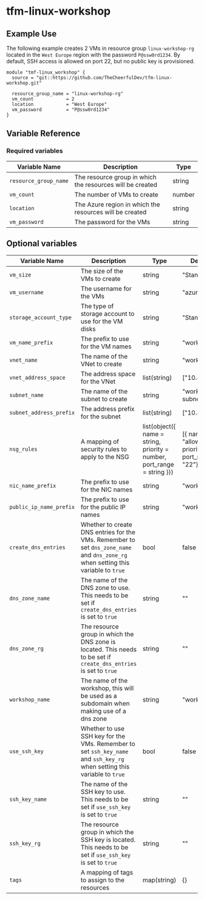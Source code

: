 # tfm-linux-workshop

## Example Use

The following example creates 2 VMs in resource group `linux-workshop-rg` located in the `West Europe` region with the
password `P@ssw0rd1234`. By default, SSH access is allowed on port 22, but no public key is provisioned.

```hcl
module "tmf-linux_workshop" {
  source = "git::https://github.com/TheCheerfulDev/tfm-linux-workshop.git"

  resource_group_name = "linux-workshop-rg"
  vm_count            = 2
  location            = "West Europe"
  vm_password         = "P@ssw0rd1234"
}
```

## Variable Reference

### Required variables

| Variable Name         | Description                                               | Type   |
|-----------------------|-----------------------------------------------------------|--------|
| `resource_group_name` | The resource group in which the resources will be created | string |
| `vm_count`            | The number of VMs to create                               | number |
| `location`            | The Azure region in which the resources will be created   | string |
| `vm_password`         | The password for the VMs                                  | string |

## Optional variables

| Variable Name           | Description                                                                                                                       | Type                                                                    | Default Value                                              |
|-------------------------|-----------------------------------------------------------------------------------------------------------------------------------|-------------------------------------------------------------------------|------------------------------------------------------------|
| `vm_size`               | The size of the VMs to create                                                                                                     | string                                                                  | "Standard_DS1_v2"                                          |
| `vm_username`           | The username for the VMs                                                                                                          | string                                                                  | "azureuser"                                                |
| `storage_account_type`  | The type of storage account to use for the VM disks                                                                               | string                                                                  | "Standard_LRS"                                             |
| `vm_name_prefix`        | The prefix to use for the VM names                                                                                                | string                                                                  | "workshop"-vm                                              |
| `vnet_name`             | The name of the VNet to create                                                                                                    | string                                                                  | "workshop"-vnet                                            |
| `vnet_address_space`    | The address space for the VNet                                                                                                    | list(string)                                                            | ["10.42.0.0/16"]                                           |
| `subnet_name`           | The name of the subnet to create                                                                                                  | string                                                                  | "workshop"-subnet                                          |
| `subnet_address_prefix` | The address prefix for the subnet                                                                                                 | list(string)                                                            | ["10.42.0.0/24"]                                           |
| `nsg_rules`             | A mapping of security rules to apply to the NSG                                                                                   | list(object({ name = string, priority = number, port_range = string })) | [{ name = "allow_ssh", priority = 100, port_range = "22"}] |
| `nic_name_prefix`       | The prefix to use for the NIC names                                                                                               | string                                                                  | "workshop-nic"                                             |
| `public_ip_name_prefix` | The prefix to use for the public IP names                                                                                         | string                                                                  | "workshop-pip"                                             |
| `create_dns_entries`    | Whether to create DNS entries for the VMs. Remember to set `dns_zone_name` and `dns_zone_rg` when setting this variable to `true` | bool                                                                    | false                                                      |
| `dns_zone_name`         | The name of the DNS zone to use. This needs to be set if `create_dns_entries` is set to `true`                                    | string                                                                  | ""                                                         |
| `dns_zone_rg`           | The resource group in which the DNS zone is located. This needs to be set if `create_dns_entries` is set to `true`                | string                                                                  | ""                                                         |
| `workshop_name`         | The name of the workshop, this will be used as a subdomain when making use of a dns zone                                          | string                                                                  | "workshop"                                                 |
| `use_ssh_key`           | Whether to use SSH key for the VMs. Remember to set `ssh_key_name` and `ssh_key_rg` when setting this variable to `true`          | bool                                                                    | false                                                      |
| `ssh_key_name`          | The name of the SSH key to use. This needs to be set if `use_ssh_key` is set to `true`                                            | string                                                                  | ""                                                         |
| `ssh_key_rg`            | The resource group in which the SSH key is located. This needs to be set if `use_ssh_key` is set to `true`                        | string                                                                  | ""                                                         |
| `tags`                  | A mapping of tags to assign to the resources                                                                                      | map(string)                                                             | {}                                                         |
